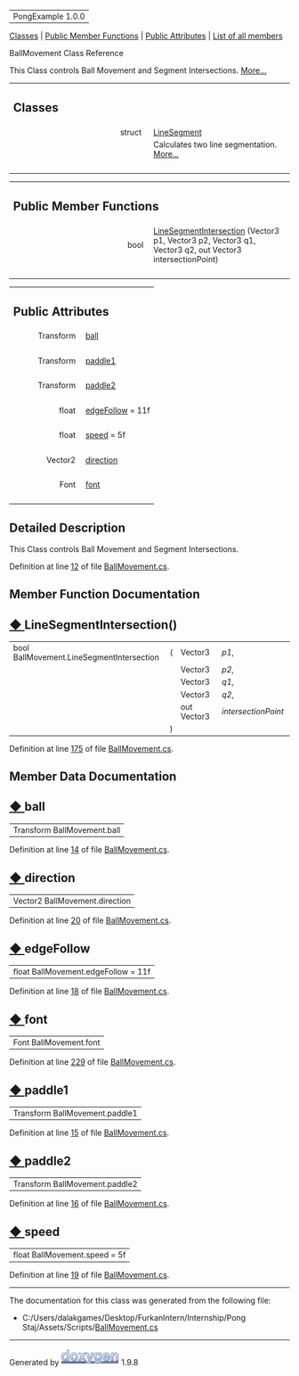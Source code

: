 <div id="top">

<div id="titlearea">

<table data-cellspacing="0" data-cellpadding="0">
<colgroup>
<col style="width: 100%" />
</colgroup>
<tbody>
<tr id="projectrow" class="odd">
<td id="projectalign"><div id="projectname">
PongExample<span id="projectnumber"> 1.0.0</span>
</div></td>
</tr>
</tbody>
</table>

</div>

</div>

<div class="header">

<div class="summary">

[Classes](#nested-classes) \| [Public Member Functions](#pub-methods) \|
[Public Attributes](#pub-attribs) \| [List of all
members](class_ball_movement-members.html)

</div>

<div class="headertitle">

<div class="title">

BallMovement Class Reference

</div>

</div>

</div>

<div class="contents">

This Class controls Ball Movement and Segment Intersections.
[More...](class_ball_movement.html#details)

<table class="memberdecls">
<colgroup>
<col style="width: 50%" />
<col style="width: 50%" />
</colgroup>
<tbody>
<tr class="odd heading">
<td colspan="2"><h2 id="classes" class="groupheader"><span
id="nested-classes"></span> Classes</h2></td>
</tr>
<tr class="even memitem:">
<td class="memItemLeft" style="text-align: right;"
data-valign="top">struct  </td>
<td class="memItemRight" data-valign="bottom"><a
href="struct_ball_movement_1_1_line_segment.html"
class="el">LineSegment</a></td>
</tr>
<tr class="odd memdesc:">
<td class="mdescLeft"> </td>
<td class="mdescRight">Calculates two line segmentation. <a
href="struct_ball_movement_1_1_line_segment.html#details">More...</a><br />
</td>
</tr>
<tr class="even separator:">
<td colspan="2" class="memSeparator"> </td>
</tr>
</tbody>
</table>

<table class="memberdecls">
<colgroup>
<col style="width: 50%" />
<col style="width: 50%" />
</colgroup>
<tbody>
<tr class="odd heading">
<td colspan="2"><h2 id="public-member-functions"
class="groupheader"><span id="pub-methods"></span> Public Member
Functions</h2></td>
</tr>
<tr id="r_a2c6180a5d985ce8c7c39596ab9e5d9a3"
class="even memitem:a2c6180a5d985ce8c7c39596ab9e5d9a3">
<td class="memItemLeft" style="text-align: right;"
data-valign="top">bool </td>
<td class="memItemRight" data-valign="bottom"><a
href="class_ball_movement.html#a2c6180a5d985ce8c7c39596ab9e5d9a3"
class="el">LineSegmentIntersection</a> (Vector3 p1, Vector3 p2, Vector3
q1, Vector3 q2, out Vector3 intersectionPoint)</td>
</tr>
<tr class="odd separator:a2c6180a5d985ce8c7c39596ab9e5d9a3">
<td colspan="2" class="memSeparator"> </td>
</tr>
</tbody>
</table>

<table class="memberdecls">
<colgroup>
<col style="width: 50%" />
<col style="width: 50%" />
</colgroup>
<tbody>
<tr class="odd heading">
<td colspan="2"><h2 id="public-attributes" class="groupheader"><span
id="pub-attribs"></span> Public Attributes</h2></td>
</tr>
<tr id="r_ab2657ddd68ebf02876c11212145fcfdb"
class="even memitem:ab2657ddd68ebf02876c11212145fcfdb">
<td class="memItemLeft" style="text-align: right;"
data-valign="top">Transform </td>
<td class="memItemRight" data-valign="bottom"><a
href="class_ball_movement.html#ab2657ddd68ebf02876c11212145fcfdb"
class="el">ball</a></td>
</tr>
<tr class="odd separator:ab2657ddd68ebf02876c11212145fcfdb">
<td colspan="2" class="memSeparator"> </td>
</tr>
<tr id="r_afc7bd1ba11daafd6825473d72337f708"
class="even memitem:afc7bd1ba11daafd6825473d72337f708">
<td class="memItemLeft" style="text-align: right;"
data-valign="top">Transform </td>
<td class="memItemRight" data-valign="bottom"><a
href="class_ball_movement.html#afc7bd1ba11daafd6825473d72337f708"
class="el">paddle1</a></td>
</tr>
<tr class="odd separator:afc7bd1ba11daafd6825473d72337f708">
<td colspan="2" class="memSeparator"> </td>
</tr>
<tr id="r_ae6fbc952b54fb915ac79385d0a55ecc0"
class="even memitem:ae6fbc952b54fb915ac79385d0a55ecc0">
<td class="memItemLeft" style="text-align: right;"
data-valign="top">Transform </td>
<td class="memItemRight" data-valign="bottom"><a
href="class_ball_movement.html#ae6fbc952b54fb915ac79385d0a55ecc0"
class="el">paddle2</a></td>
</tr>
<tr class="odd separator:ae6fbc952b54fb915ac79385d0a55ecc0">
<td colspan="2" class="memSeparator"> </td>
</tr>
<tr id="r_aa33416010b3040ac39e7b02bfa7aa95a"
class="even memitem:aa33416010b3040ac39e7b02bfa7aa95a">
<td class="memItemLeft" style="text-align: right;"
data-valign="top">float </td>
<td class="memItemRight" data-valign="bottom"><a
href="class_ball_movement.html#aa33416010b3040ac39e7b02bfa7aa95a"
class="el">edgeFollow</a> = 11f</td>
</tr>
<tr class="odd separator:aa33416010b3040ac39e7b02bfa7aa95a">
<td colspan="2" class="memSeparator"> </td>
</tr>
<tr id="r_ae5be514e8f3c1b3af767d5a8627c9277"
class="even memitem:ae5be514e8f3c1b3af767d5a8627c9277">
<td class="memItemLeft" style="text-align: right;"
data-valign="top">float </td>
<td class="memItemRight" data-valign="bottom"><a
href="class_ball_movement.html#ae5be514e8f3c1b3af767d5a8627c9277"
class="el">speed</a> = 5f</td>
</tr>
<tr class="odd separator:ae5be514e8f3c1b3af767d5a8627c9277">
<td colspan="2" class="memSeparator"> </td>
</tr>
<tr id="r_ac6a63f2cbb61ce14dda95621177ee843"
class="even memitem:ac6a63f2cbb61ce14dda95621177ee843">
<td class="memItemLeft" style="text-align: right;"
data-valign="top">Vector2 </td>
<td class="memItemRight" data-valign="bottom"><a
href="class_ball_movement.html#ac6a63f2cbb61ce14dda95621177ee843"
class="el">direction</a></td>
</tr>
<tr class="odd separator:ac6a63f2cbb61ce14dda95621177ee843">
<td colspan="2" class="memSeparator"> </td>
</tr>
<tr id="r_a5866f553f594be14a85c88de4fcdf36f"
class="even memitem:a5866f553f594be14a85c88de4fcdf36f">
<td class="memItemLeft" style="text-align: right;"
data-valign="top">Font </td>
<td class="memItemRight" data-valign="bottom"><a
href="class_ball_movement.html#a5866f553f594be14a85c88de4fcdf36f"
class="el">font</a></td>
</tr>
<tr class="odd separator:a5866f553f594be14a85c88de4fcdf36f">
<td colspan="2" class="memSeparator"> </td>
</tr>
</tbody>
</table>

<span id="details"></span>

## Detailed Description

<div class="textblock">

This Class controls Ball Movement and Segment Intersections.

Definition at line
<a href="_ball_movement_8cs_source.html#l00012" class="el">12</a> of
file
<a href="_ball_movement_8cs_source.html" class="el">BallMovement.cs</a>.

</div>

## Member Function Documentation

<span id="a2c6180a5d985ce8c7c39596ab9e5d9a3"></span>

## <span class="permalink">[◆ ](#a2c6180a5d985ce8c7c39596ab9e5d9a3)</span>LineSegmentIntersection()

<div class="memitem">

<div class="memproto">

|                                           |     |              |                      |
|-------------------------------------------|-----|--------------|----------------------|
| bool BallMovement.LineSegmentIntersection | (   | Vector3      | *p1*,                |
|                                           |     | Vector3      | *p2*,                |
|                                           |     | Vector3      | *q1*,                |
|                                           |     | Vector3      | *q2*,                |
|                                           |     | out Vector3  | *intersectionPoint*  |
|                                           | )   |              |                      |

</div>

<div class="memdoc">

Definition at line
<a href="_ball_movement_8cs_source.html#l00175" class="el">175</a> of
file
<a href="_ball_movement_8cs_source.html" class="el">BallMovement.cs</a>.

</div>

</div>

## Member Data Documentation

<span id="ab2657ddd68ebf02876c11212145fcfdb"></span>

## <span class="permalink">[◆ ](#ab2657ddd68ebf02876c11212145fcfdb)</span>ball

<div class="memitem">

<div class="memproto">

|                             |
|-----------------------------|
| Transform BallMovement.ball |

</div>

<div class="memdoc">

Definition at line
<a href="_ball_movement_8cs_source.html#l00014" class="el">14</a> of
file
<a href="_ball_movement_8cs_source.html" class="el">BallMovement.cs</a>.

</div>

</div>

<span id="ac6a63f2cbb61ce14dda95621177ee843"></span>

## <span class="permalink">[◆ ](#ac6a63f2cbb61ce14dda95621177ee843)</span>direction

<div class="memitem">

<div class="memproto">

|                                |
|--------------------------------|
| Vector2 BallMovement.direction |

</div>

<div class="memdoc">

Definition at line
<a href="_ball_movement_8cs_source.html#l00020" class="el">20</a> of
file
<a href="_ball_movement_8cs_source.html" class="el">BallMovement.cs</a>.

</div>

</div>

<span id="aa33416010b3040ac39e7b02bfa7aa95a"></span>

## <span class="permalink">[◆ ](#aa33416010b3040ac39e7b02bfa7aa95a)</span>edgeFollow

<div class="memitem">

<div class="memproto">

|                                     |
|-------------------------------------|
| float BallMovement.edgeFollow = 11f |

</div>

<div class="memdoc">

Definition at line
<a href="_ball_movement_8cs_source.html#l00018" class="el">18</a> of
file
<a href="_ball_movement_8cs_source.html" class="el">BallMovement.cs</a>.

</div>

</div>

<span id="a5866f553f594be14a85c88de4fcdf36f"></span>

## <span class="permalink">[◆ ](#a5866f553f594be14a85c88de4fcdf36f)</span>font

<div class="memitem">

<div class="memproto">

|                        |
|------------------------|
| Font BallMovement.font |

</div>

<div class="memdoc">

Definition at line
<a href="_ball_movement_8cs_source.html#l00229" class="el">229</a> of
file
<a href="_ball_movement_8cs_source.html" class="el">BallMovement.cs</a>.

</div>

</div>

<span id="afc7bd1ba11daafd6825473d72337f708"></span>

## <span class="permalink">[◆ ](#afc7bd1ba11daafd6825473d72337f708)</span>paddle1

<div class="memitem">

<div class="memproto">

|                                |
|--------------------------------|
| Transform BallMovement.paddle1 |

</div>

<div class="memdoc">

Definition at line
<a href="_ball_movement_8cs_source.html#l00015" class="el">15</a> of
file
<a href="_ball_movement_8cs_source.html" class="el">BallMovement.cs</a>.

</div>

</div>

<span id="ae6fbc952b54fb915ac79385d0a55ecc0"></span>

## <span class="permalink">[◆ ](#ae6fbc952b54fb915ac79385d0a55ecc0)</span>paddle2

<div class="memitem">

<div class="memproto">

|                                |
|--------------------------------|
| Transform BallMovement.paddle2 |

</div>

<div class="memdoc">

Definition at line
<a href="_ball_movement_8cs_source.html#l00016" class="el">16</a> of
file
<a href="_ball_movement_8cs_source.html" class="el">BallMovement.cs</a>.

</div>

</div>

<span id="ae5be514e8f3c1b3af767d5a8627c9277"></span>

## <span class="permalink">[◆ ](#ae5be514e8f3c1b3af767d5a8627c9277)</span>speed

<div class="memitem">

<div class="memproto">

|                               |
|-------------------------------|
| float BallMovement.speed = 5f |

</div>

<div class="memdoc">

Definition at line
<a href="_ball_movement_8cs_source.html#l00019" class="el">19</a> of
file
<a href="_ball_movement_8cs_source.html" class="el">BallMovement.cs</a>.

</div>

</div>

------------------------------------------------------------------------

The documentation for this class was generated from the following file:

- C:/Users/dalakgames/Desktop/FurkanIntern/Internship/Pong
  Staj/Assets/Scripts/<a href="_ball_movement_8cs_source.html" class="el">BallMovement.cs</a>

</div>

------------------------------------------------------------------------

<span class="small">Generated
by [<img src="doxygen.svg" class="footer" width="104" height="31"
alt="doxygen" />](https://www.doxygen.org/index.html) 1.9.8</span>
